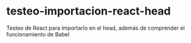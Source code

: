 # testeo-importacion-react-head
Testeo de React para importarlo en el head, además de comprender el funcionamiento de Babel

